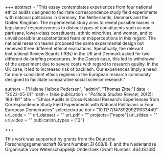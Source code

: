 +++
abstract = "This essay contemplates experiences from four national ethics audits designed to facilitate correspondence study field experiments with national politicians in Germany, the Netherlands, Denmark and the United Kingdom. The experimental study aims to reveal possible biases in legislators’ responsiveness to distinct types of constituents such as non-partisans, lower-class constituents, ethnic minorities, and women, and to unveil possible unsubstantiated fears or misperceptions in this regard. The national research teams proposed the same experimental design but received three different ethical evaluations. Specifically, the relevant Institutional Review Boards (IRBs) in the UK and Denmark asked for two different de-briefing procedures. In the Danish case, this led to withdrawal of the experiment due to severe costs with regard to research quality. In the UK case, it led to increased risk of backlash. Our experiences imply a need for more consistent ethics regimes in the European research community designed to facilitate comparative social science research."

authors = ["Helene Helboe Pedersen", "admin", "Thomas Zittel"]
date = "2022-05-01"
math = false
publication = "*Political Studies Review*, 20(2): 184-191"
title = "Ethics Audits in Cross-National Research: Experiences from Correspondence Study Field Experiments with National Politicians in Four European Democracies"
selected=true
doi = "10.1177/14789299211033449"
url_code = ""
url_dataset = ""
url_pdf = ""
projects=["napre"]
url_slides = ""
url_video = ""
publication_types = ["2"]

+++

This work was supported by grants from the Deutsche Forschungsgemeinschaft (Grant Number: ZI 608/8-1) and the Nederlandse Organisatie voor Wetenschappelijk Onderzoek (Grant Number: 464.18.108).
